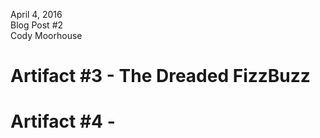 April 4, 2016 <br>
Blog Post #2 <br>
Cody Moorhouse <br>


Artifact #3 - The Dreaded FizzBuzz
==================================


Artifact #4 - 
==============
